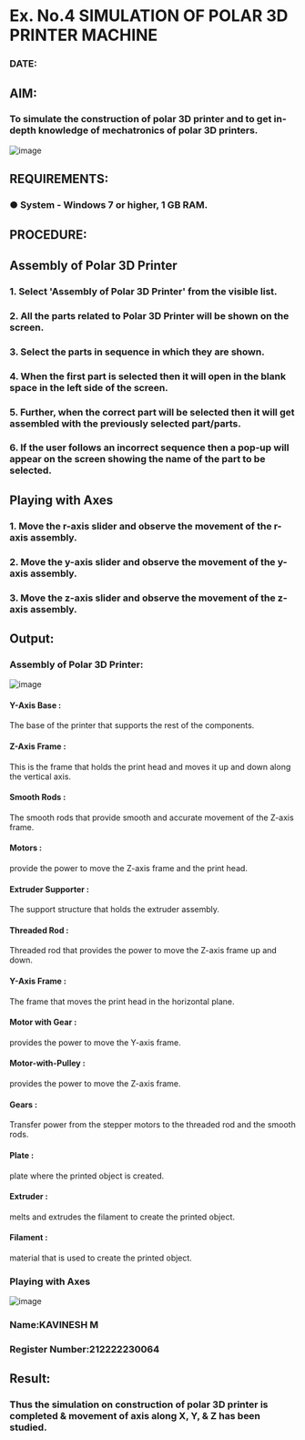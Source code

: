 # Ex. No.4 SIMULATION OF POLAR 3D PRINTER MACHINE

### DATE: 

## AIM:
### To simulate the construction of polar 3D printer and to get in-depth knowledge of mechatronics of polar 3D printers.

![image](https://github.com/Sellakumar1987/Ex.-No.-4---SIMULATION-OF-POLAR-3D-PRINTER-MACHINE/assets/113594316/b551f195-9877-49a2-99bb-a9efcfb3381a)

## REQUIREMENTS:
### ●	System - Windows 7 or higher, 1 GB RAM.

## PROCEDURE:

## Assembly of Polar 3D Printer
### 1.	Select 'Assembly of Polar 3D Printer' from the visible list.
### 2.	All the parts related to Polar 3D Printer will be shown on the screen.
### 3.	Select the parts in sequence in which they are shown.
### 4.	When the first part is selected then it will open in the blank space in the left side of the screen.
### 5.	Further, when the correct part will be selected then it will get assembled with the previously selected part/parts.
### 6.	If the user follows an incorrect sequence then a pop-up will appear on the screen showing the name of the part to be selected.

## Playing with Axes
### 1.	Move the r-axis slider and observe the movement of the r-axis assembly.
### 2.	Move the y-axis slider and observe the movement of the y-axis assembly.
### 3.	Move the z-axis slider and observe the movement of the z-axis assembly.

## Output:
### Assembly of Polar 3D Printer:
![image](https://github.com/kavinesh8476/Ex.-No.-4---SIMULATION-OF-POLAR-3D-PRINTER-MACHINE/assets/118466561/ce0c0c67-5d7c-465c-a68f-cf49eaf2cc8d)
#### Y-Axis Base :
The base of the printer that supports the rest of the components.

#### Z-Axis Frame :
This is the frame that holds the print head and moves it up and down along the vertical axis.

#### Smooth Rods :
The smooth rods that provide smooth and accurate movement of the Z-axis frame.

#### Motors :
provide the power to move the Z-axis frame and the print head.

#### Extruder Supporter :
The support structure that holds the extruder assembly.

#### Threaded Rod :
Threaded rod that provides the power to move the Z-axis frame up and down.

#### Y-Axis Frame :
The frame that moves the print head in the horizontal plane.

#### Motor with Gear :
provides the power to move the Y-axis frame.

#### Motor-with-Pulley :
provides the power to move the Z-axis frame.

#### Gears :
Transfer power from the stepper motors to the threaded rod and the smooth rods.

#### Plate :
plate where the printed object is created.

#### Extruder :
melts and extrudes the filament to create the printed object.

#### Filament :
material that is used to create the printed object.
### Playing with Axes
![image](https://github.com/kavinesh8476/Ex.-No.-4---SIMULATION-OF-POLAR-3D-PRINTER-MACHINE/assets/118466561/710e2b69-ae85-4242-a871-57245f451767)

### Name:KAVINESH M
### Register Number:212222230064

## Result: 
### Thus the simulation on construction of polar 3D printer is completed & movement of axis along X, Y, & Z has been studied.

